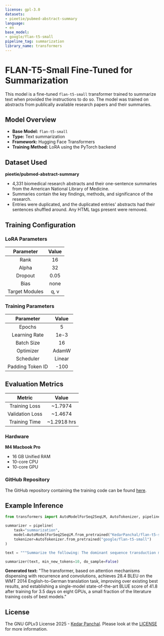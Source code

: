 ```yaml
---
license: gpl-3.0
datasets:
- pieetie/pubmed-abstract-summary
language:
- en
base_model:
- google/flan-t5-small
pipeline_tag: summarization
library_name: transformers
---
```

# FLAN-T5-Small Fine-Tuned for Summarization
This model is a fine-tuned `flan-t5-small` transformer trained to summarize text when provided the instructions to do so. The model was trained on abstracts from publically available research papers and their summaries.

## Model Overview
* **Base Model:** `flan-t5-small`
* **Type:** Text summarization
* **Framework:** Hugging Face Transformers
* **Training Method:** LoRA using the PyTorch backend

## Dataset Used
**pieetie/pubmed-abstract-summary**
* 4,331 biomedical research abstracts and their one-sentence summaries from the American National Library of Medicine.
* Summaries contain the key findings, methods, and significance of the research.
* Entries were duplicated, and the duplicated entries' abstracts had their sentences shuffled around. Any HTML tags present were removed.

## Training Configuration

### LoRA Parameters
| Parameter      | Value |
| :------------: | :---: |
| Rank           | 16    |
| Alpha          | 32    |
| Dropout        | 0.05  |
| Bias           | none  |
| Target Modules | q, v  |

### Training Parameters
| Parameter        | Value  |
| :--------------: | :----: |
| Epochs           | 5      |
| Learning Rate    | 1e-3   |
| Batch Size       | 16     |
| Optimizer        | AdamW  |
| Scheduler        | Linear |
| Padding Token ID | -100   |

## Evaluation Metrics
| Metric          | Value       |
| :-------------: | :---------: |
| Training Loss   | ~1.7974     |
| Validation Loss | ~1.4674     |
| Training Time   | ~1.2918 hrs |

### Hardware
**M4 Macbook Pro**
* 16 GB Unified RAM
* 10-core CPU
* 10-core GPU

### GitHub Repository
The GitHub repository containing the training code can be found [here](https://github.com/KedarPanchal/FLAN-T5-Small-Summary-Finetune).

## Example Inference
```python
from transformers import AutoModelForSeq2SeqLM, AutoTokenizer, pipeline

summarizer = pipeline(
    task="summarization",
    model=AutoModelForSeq2SeqLM.from_pretrained("KedarPanchal/flan-t5-small-summary-finetune")
    tokenizer=AutoTokenizer.from_pretrained("google/flan-t5-small")
)

text = """Summarize the following: The dominant sequence transduction models are based on complex recurrent or convolutional neural networks in an encoder-decoder configuration. The best performing models also connect the encoder and decoder through an attention mechanism. We propose a new simple network architecture, the Transformer, based solely on attention mechanisms, dispensing with recurrence and convolutions entirely. Experiments on two machine translation tasks show these models to be superior in quality while being more parallelizable and requiring significantly less time to train. Our model achieves 28.4 BLEU on the WMT 2014 English-to-German translation task, improving over the existing best results, including ensembles by over 2 BLEU. On the WMT 2014 English-to-French translation task, our model establishes a new single-model state-of-the-art BLEU score of 41.8 after training for 3.5 days on eight GPUs, a small fraction of the training costs of the best models from the literature. We show that the Transformer generalizes well to other tasks by applying it successfully to English constituency parsing both with large and limited training data."""

summarizer(text, min_new_tokens=10, do_sample=False)
```
**Generated text:** "The transformer, based on attention mechanisms dispensing with recurrence and convolutions, achieves 28.4 BLEU on the WMT 2014 English-to-German translation task, improving over existing best results, and establishing a single-model state-of-the-art BLUE score of 41.8 after training for 3.5 days on eight GPUs, a small fraction of the literature training costs of best models."

## License
The GNU GPLv3 License 2025 - [Kedar Panchal](https://huggingface.co/KedarPanchal). Please look at the [LICENSE](LICENSE) for more information.